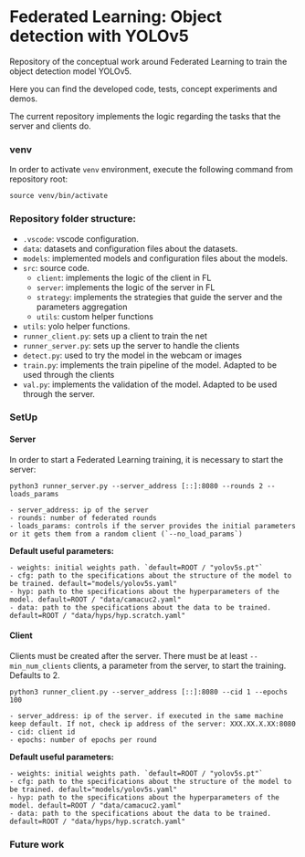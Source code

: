 # Federated Learning: Object detection with YOLOv5

Repository of the conceptual work around Federated Learning to train the object detection model YOLOv5. 

Here you can find the developed code, tests, concept experiments and demos.

The current repository implements the logic regarding the tasks that the server and clients do.

### venv

In order to activate `venv` environment, execute the following command from repository root:
```
source venv/bin/activate
```

### Repository folder structure:
- `.vscode`: vscode configuration.
- `data`: datasets and configuration files about the datasets.
- `models`: implemented models and configuration files about the models.
- `src`: source code.
    - `client`: implements the logic of the client in FL
    - `server`: implements the logic of the server in FL
    - `strategy`: implements the strategies that guide the server and the parameters aggregation
    - `utils`: custom helper functions
- `utils`: yolo helper functions.
- `runner_client.py`: sets up a client to train the net
- `runner_server.py`: sets up the server to handle the clients
- `detect.py`: used to try the model in the webcam or images
- `train.py`: implements the train pipeline of the model. Adapted to be used through the clients
- `val.py`: implements the validation of the model. Adapted to be used through the server.


### SetUp

#### Server

In order to start a Federated Learning training, it is necessary to start the server:

`python3 runner_server.py --server_address [::]:8080 --rounds 2 --loads_params`

```
- server_address: ip of the server
- rounds: number of federated rounds
- loads_params: controls if the server provides the initial parameters or it gets them from a random client (`--no_load_params`)
```
**Default useful parameters:**
```
- weights: initial weights path. `default=ROOT / "yolov5s.pt"`
- cfg: path to the specifications about the structure of the model to be trained. default="models/yolov5s.yaml"
- hyp: path to the specifications about the hyperparameters of the model. default=ROOT / "data/camacuc2.yaml"
- data: path to the specifications about the data to be trained. default=ROOT / "data/hyps/hyp.scratch.yaml"

```

#### Client

Clients must be created after the server. There must be at least `--min_num_clients` clients, a parameter from the server, to start the training. Defaults to 2.

`python3 runner_client.py --server_address [::]:8080 --cid 1 --epochs 100`

```
- server_address: ip of the server. if executed in the same machine keep default. If not, check ip address of the server: XXX.XX.X.XX:8080
- cid: client id
- epochs: number of epochs per round
```
**Default useful parameters:**
```
- weights: initial weights path. `default=ROOT / "yolov5s.pt"`
- cfg: path to the specifications about the structure of the model to be trained. default="models/yolov5s.yaml"
- hyp: path to the specifications about the hyperparameters of the model. default=ROOT / "data/camacuc2.yaml"
- data: path to the specifications about the data to be trained. default=ROOT / "data/hyps/hyp.scratch.yaml"
```

### Future work
